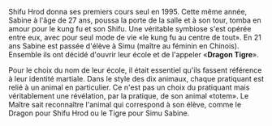 Shifu Hrod donna ses premiers cours seul en 1995. Cette même année, Sabine à l'âge de 27 ans, poussa la porte de la salle et à son tour, tomba en amour pour le kung fu et son Shifu. Une véritable symbiose s'est opérée entre eux, avec pour seul mode de vie «le kung fu au centre de tout». En 21 ans Sabine est passée d'élève à Simu (maître au féminin en Chinois). Ensemble ils ont décidé d'ouvrir leur école et de l'appeler «**Dragon Tigre**».

Pour le choix du nom de leur école, il était essentiel qu'ils fassent référence à leur identité martiale. Dans le style des dix animaux, chaque pratiquant est relié à un animal en particulier. Ce n'est pas un choix du pratiquant mais véritablement une révélation, par la pratique, de son animal «totem». Le Maître sait reconnaître l'animal qui correspond à son élève, comme le Dragon pour Shifu Hrod ou le Tigre pour Simu Sabine.
